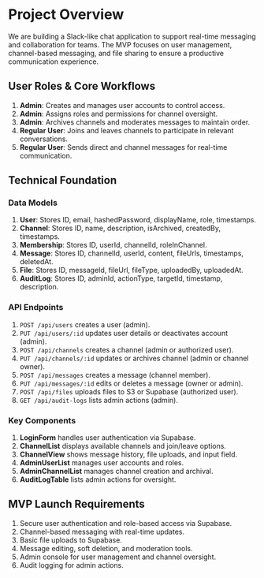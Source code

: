 # Project Overview
We are building a Slack-like chat application to support real-time messaging and collaboration for teams. The MVP focuses on user management, channel-based messaging, and file sharing to ensure a productive communication experience.

## User Roles & Core Workflows
1. **Admin**: Creates and manages user accounts to control access.  
2. **Admin**: Assigns roles and permissions for channel oversight.  
3. **Admin**: Archives channels and moderates messages to maintain order.  
4. **Regular User**: Joins and leaves channels to participate in relevant conversations.  
5. **Regular User**: Sends direct and channel messages for real-time communication.  

## Technical Foundation

### Data Models
1. **User**: Stores ID, email, hashedPassword, displayName, role, timestamps.  
2. **Channel**: Stores ID, name, description, isArchived, createdBy, timestamps.  
3. **Membership**: Stores ID, userId, channelId, roleInChannel.  
4. **Message**: Stores ID, channelId, userId, content, fileUrls, timestamps, deletedAt.  
5. **File**: Stores ID, messageId, fileUrl, fileType, uploadedBy, uploadedAt.  
6. **AuditLog**: Stores ID, adminId, actionType, targetId, timestamp, description.

### API Endpoints
1. `POST /api/users` creates a user (admin).  
2. `PUT /api/users/:id` updates user details or deactivates account (admin).  
3. `POST /api/channels` creates a channel (admin or authorized user).  
4. `PUT /api/channels/:id` updates or archives channel (admin or channel owner).  
5. `POST /api/messages` creates a message (channel member).  
6. `PUT /api/messages/:id` edits or deletes a message (owner or admin).  
7. `POST /api/files` uploads files to S3 or Supabase (authorized user).  
8. `GET /api/audit-logs` lists admin actions (admin).

### Key Components
1. **LoginForm** handles user authentication via Supabase.  
2. **ChannelList** displays available channels and join/leave options.  
3. **ChannelView** shows message history, file uploads, and input field.  
4. **AdminUserList** manages user accounts and roles.  
5. **AdminChannelList** manages channel creation and archival.  
6. **AuditLogTable** lists admin actions for oversight.

## MVP Launch Requirements
1. Secure user authentication and role-based access via Supabase.  
2. Channel-based messaging with real-time updates.  
3. Basic file uploads to Supabase.  
4. Message editing, soft deletion, and moderation tools.  
5. Admin console for user management and channel oversight.  
6. Audit logging for admin actions.